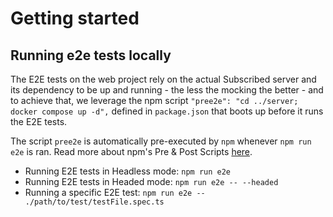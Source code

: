 # Getting started

## Running e2e tests locally

The E2E tests on the web project rely on the actual Subscribed server and its dependency to be up and running - the less the mocking the better - and to achieve that, we leverage the npm script `"pree2e": "cd ../server; docker compose up -d",` defined in `package.json` that boots up before it runs the E2E tests.

The script `pree2e` is automatically pre-executed by `npm` whenever `npm run e2e` is ran. Read more about npm's Pre & Post Scripts [here](https://docs.npmjs.com/cli/v10/using-npm/scripts#pre--post-scripts).

- Running E2E tests in Headless mode: `npm run e2e`
- Running E2E tests in Headed mode: `npm run e2e -- --headed`
- Running a specific E2E test: `npm run e2e -- ./path/to/test/testFile.spec.ts`
